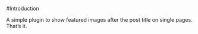 #Introduction

A simple plugin to show featured images after the post title on single pages. That’s it.

